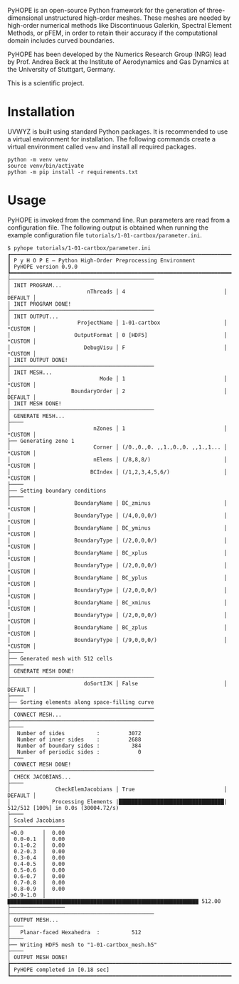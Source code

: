PyHOPE is an open-source Python framework for the generation of three-dimensional unstructured high-order meshes. These meshes are needed by high-order numerical methods like Discontinuous Galerkin, Spectral Element Methods, or pFEM, in order to retain their accuracy if the computational domain includes curved boundaries.

PyHOPE has been developed by the Numerics Research Group (NRG) lead by Prof. Andrea Beck at the Institute of Aerodynamics and Gas Dynamics at the University of Stuttgart, Germany.

This is a scientific project.

# Installation
UVWYZ is built using standard Python packages. It is recommended to use a virtual environment for installation. The following commands create a virtual environment called `venv` and install all required packages.
```
python -m venv venv
source venv/bin/activate
python -m pip install -r requirements.txt
```

# Usage
PyHOPE is invoked from the command line. Run parameters are read from a configuration file. The following output is obtained when running the example configuration file `tutorials/1-01-cartbox/parameter.ini`.
```
$ pyhope tutorials/1-01-cartbox/parameter.ini
┏━━━━━━━━━━━━━━━━━━━━━━━━━━━━━━━━━━━━━━━━━━━━━━━━━━━━━━━━━━━━━━━━━━━━━━━━━━━━━━
┃ P y H O P E — Python High-Order Preprocessing Environment
┃ PyHOPE version 0.9.0
┡━━━━━━━━━━━━━━━━━━━━━━━━━━━━━━━━━━━━━━━━━━━━━━━━━━━━━━━━━━━━━━━━━━━━━━━━━━━━━━
├─────────────────────────────────────────────
│ INIT PROGRAM...
│                        nThreads │ 4                               │ DEFAULT │
│ INIT PROGRAM DONE!
├─────────────────────────────────────────────
│ INIT OUTPUT...
│                     ProjectName │ 1-01-cartbox                    │ *CUSTOM │
│                    OutputFormat │ 0 [HDF5]                        │ *CUSTOM │
│                       DebugVisu │ F                               │ *CUSTOM │
│ INIT OUTPUT DONE!
├─────────────────────────────────────────────
│ INIT MESH...
│                            Mode │ 1                               │ *CUSTOM │
│                   BoundaryOrder │ 2                               │ DEFAULT │
│ INIT MESH DONE!
├─────────────────────────────────────────────
│ GENERATE MESH...
├────
│                          nZones │ 1                               │ *CUSTOM │
├── Generating zone 1
│                          Corner │ (/0.,0.,0. ,,1.,0.,0. ,,1.,1... │ *CUSTOM │
│                          nElems │ (/8,8,8/)                       │ *CUSTOM │
│                         BCIndex │ (/1,2,3,4,5,6/)                 │ *CUSTOM │
├────
├── Setting boundary conditions
├────
│                    BoundaryName │ BC_zminus                       │ *CUSTOM │
│                    BoundaryType │ (/4,0,0,0/)                     │ *CUSTOM │
│                    BoundaryName │ BC_yminus                       │ *CUSTOM │
│                    BoundaryType │ (/2,0,0,0/)                     │ *CUSTOM │
│                    BoundaryName │ BC_xplus                        │ *CUSTOM │
│                    BoundaryType │ (/2,0,0,0/)                     │ *CUSTOM │
│                    BoundaryName │ BC_yplus                        │ *CUSTOM │
│                    BoundaryType │ (/2,0,0,0/)                     │ *CUSTOM │
│                    BoundaryName │ BC_xminus                       │ *CUSTOM │
│                    BoundaryType │ (/2,0,0,0/)                     │ *CUSTOM │
│                    BoundaryName │ BC_zplus                        │ *CUSTOM │
│                    BoundaryType │ (/9,0,0,0/)                     │ *CUSTOM │
├────
├── Generated mesh with 512 cells
├────
│ GENERATE MESH DONE!
├─────────────────────────────────────────────
│                       doSortIJK │ False                           │ DEFAULT │
├────
├── Sorting elements along space-filling curve
├─────────────────────────────────────────────
│ CONNECT MESH...
├─────────────────────────────────────────────
├────
│  Number of sides          :         3072
│  Number of inner sides    :         2688
│  Number of boundary sides :          384
│  Number of periodic sides :            0
├────
│ CONNECT MESH DONE!
├─────────────────────────────────────────────
│ CHECK JACOBIANS...
├────
│              CheckElemJacobians │ True                            │ DEFAULT │
│             Processing Elements |█████████████████████████████████| 512/512 [100%] in 0.0s (30004.72/s)
├────
│ Scaled Jacobians
├─────────────────
│<0.0      │  0.00
│ 0.0-0.1  │  0.00
│ 0.1-0.2  │  0.00
│ 0.2-0.3  │  0.00
│ 0.3-0.4  │  0.00
│ 0.4-0.5  │  0.00
│ 0.5-0.6  │  0.00
│ 0.6-0.7  │  0.00
│ 0.7-0.8  │  0.00
│ 0.8-0.9  │  0.00
│>0.9-1.0  │ ▇▇▇▇▇▇▇▇▇▇▇▇▇▇▇▇▇▇▇▇▇▇▇▇▇▇▇▇▇▇▇▇▇▇▇▇▇▇▇▇▇▇▇▇▇▇▇▇▇▇▇▇▇▇▇▇▇▇▇▇ 512.00
├─────────────────
├─────────────────────────────────────────────
│ OUTPUT MESH...
├────
│   Planar-faced Hexahedra  :          512
├────
├── Writing HDF5 mesh to "1-01-cartbox_mesh.h5"
├────
│ OUTPUT MESH DONE!
┢━━━━━━━━━━━━━━━━━━━━━━━━━━━━━━━━━━━━━━━━━━━━━━━━━━━━━━━━━━━━━━━━━━━━━━━━━━━━━━
┃ PyHOPE completed in [0.18 sec]
┗━━━━━━━━━━━━━━━━━━━━━━━━━━━━━━━━━━━━━━━━━━━━━━━━━━━━━━━━━━━━━━━━━━━━━━━━━━━━━━
```
